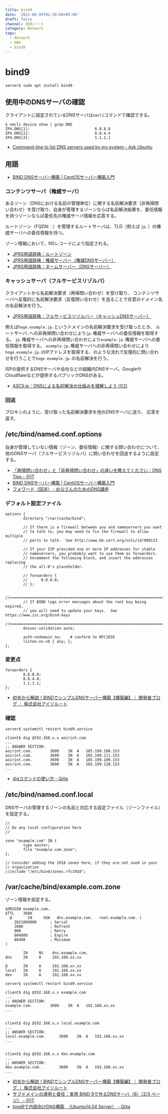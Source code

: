```yaml
---
title: bind9
date: '2021-06-09T01:30:00+09:00'
draft: false
channel: 技術ノート
category: Network
tags:
  - Network
  - DNS
  - bind9
---
```


# bind9

```shell
server$ sudo apt install bind9
```

## 使用中のDNSサーバの確認

クライアントに設定されているDNSサーバは`nmcli`コマンドで確認できる。

```shell
$ nmcli device show | grep DNS
IP4.DNS[1]:                             8.8.8.8
IP4.DNS[2]:                             8.8.4.4
IP4.DNS[3]:                             1.1.1.1
```

- [Command-line to list DNS servers used by my system - Ask Ubuntu](https://askubuntu.com/questions/152593/command-line-to-list-dns-servers-used-by-my-system)


## 用語

- [BIND DNSサーバー構築 | CentOSサーバー構築入門](http://cos.linux-dvr.biz/archives/category/bind-dns%E3%82%B5%E3%83%BC%E3%83%90%E3%83%BC%E6%A7%8B%E7%AF%89)

### コンテンツサーバ（権威サーバ）

あるゾーン（DNSにおける名前の管理単位）に関する名前解決要求（非再帰問い合わせ）を受け取り、自身が管理するゾーンならば名前解決結果を、委任情報を持つゾーンならば委任先の権威サーバ情報を応答する。

ルートゾーン（FQDN: `.`）を管理するルートサーバは、TLD（例えば `jp.`）の権威サーバへの委任情報を持つ。

ゾーン情報において、NSレコードにより指定される。

- [JPRS用語辞典｜ルートゾーン](https://jprs.jp/glossary/index.php?ID=0155)
- [JPRS用語辞典｜権威サーバー（権威DNSサーバー）](https://jprs.jp/glossary/index.php?ID=0145)
- [JPRS用語辞典｜ネームサーバー（DNSサーバー）](https://jprs.jp/glossary/index.php?ID=0157)

### キャッシュサーバ（フルサービスリゾルバ）

クライアントから名前解決要求（再帰問い合わせ）を受け取り、
コンテンツサーバへ反復的に名前解決要求（反復問い合わせ）を送ることで任意のドメイン名の名前解決を行う。

- [JPRS用語辞典｜フルサービスリゾルバー（キャッシュDNSサーバー）](https://jprs.jp/glossary/index.php?ID=0158)

例えば`hoge.example.jp.`というドメインの名前解決要求を受け取ったとき、
ルートサーバ`.`への非再帰問い合わせにより`jp.`権威サーバへの委任情報を取得する。
`jp.`権威サーバへの非再帰問い合わせにより`example.jp.`権威サーバへの委任情報を取得する。
`example.jp.`権威サーバへの非再帰問い合わせにより`hoge.example.jp.`のIPアドレスを取得する、のような流れで反復的に問い合わせを行うことで`hoge.example.jp.`の名前解決を行う。

ISPの提供するDNSサーバや会社などの組織内DNSサーバ、GoogleやCloudflareなどが提供するパブリックDNSがある。

- [ASCII.jp：DNSによる名前解決の仕組みを理解しよう (1/2)](https://ascii.jp/elem/000/000/463/463076/)


### 回送

プロキシのように、受け取った名前解決要求を他のDNSサーバに送り、
応答を返す。


## /etc/bind/named.conf.options

自身が管理していない情報（ゾーン、委任情報）に関する問い合わせについて、
他のDNSサーバ（フルサービスリゾルバ）に問い合わせを回送するように設定する。

- [「再帰問い合わせ」と「非再帰問い合わせ」の違いを教えてください：DNS Tips - ＠IT](https://www.atmarkit.co.jp/ait/articles/1510/28/news013.html)
- [BIND DNSサーバー構築 | CentOSサーバー構築入門](http://cos.linux-dvr.biz/archives/category/bind-dns%E3%82%B5%E3%83%BC%E3%83%90%E3%83%BC%E6%A7%8B%E7%AF%89)
- [フォワード（回送） : お父さんのためのDNS講座](http://ddns.blog.jp/archives/13568266.html)

### デフォルト設定ファイル

```bind
options {
        directory "/var/cache/bind";

        // If there is a firewall between you and nameservers you want
        // to talk to, you may need to fix the firewall to allow multiple
        // ports to talk.  See http://www.kb.cert.org/vuls/id/800113

        // If your ISP provided one or more IP addresses for stable
        // nameservers, you probably want to use them as forwarders.
        // Uncomment the following block, and insert the addresses replacing
        // the all-0's placeholder.

        // forwarders {
        //      0.0.0.0;
        // };

        //========================================================================
        // If BIND logs error messages about the root key being expired,
        // you will need to update your keys.  See https://www.isc.org/bind-keys
        //========================================================================
        dnssec-validation auto;

        auth-nxdomain no;    # conform to RFC1035
        listen-on-v6 { any; };
};
```

### 変更点

```
forwarders {
        8.8.8.8;
        8.8.4.4;
        1.1.1.1;
};
```

- [初歩から解説！BINDでシンプルDNSサーバー構築【構築編】｜ 開発者ブログ ｜ 株式会社アイソルート](https://www.isoroot.jp/blog/2929/)


### 確認

```shell
server$ systemctl restart bind9.service
```

```shell
client$ dig @192.168.x.x aoirint.com
...
;; ANSWER SECTION:
aoirint.com.		3600	IN	A	185.199.108.153
aoirint.com.		3600	IN	A	185.199.111.153
aoirint.com.		3600	IN	A	185.199.109.153
aoirint.com.		3600	IN	A	185.199.110.153
...
```

- [digコマンドの使い方 - Qiita](https://qiita.com/hana_shin/items/e99f64a01f2632b7a719)


## /etc/bind/named.conf.local

DNSサーバの管理するゾーンの名前と対応する設定ファイル（ゾーンファイル）を設定する。

```bind
//
// Do any local configuration here
//

zone "example.com" IN {
        type master;
        file "example.com.zone";
};

// Consider adding the 1918 zones here, if they are not used in your
// organization
//include "/etc/bind/zones.rfc1918";
```

## /var/cache/bind/example.com.zone

ゾーン情報を設定する。

```zone
$ORIGIN example.com.
$TTL    3600
  @       IN     SOA   dns.example.com.   root.example.com. (
    2021060900      ; Serial
    3600            ; Refresh
    900             ; Retry
    604800          ; Expire
    86400           ; Minimum
)

        IN     NS    dns.example.com.
dns     IN     A     192.168.xx.xx

@       IN     A     192.168.xx.xx
local   IN     A     192.168.xx.xx
dev     IN     A     192.168.xx.xx
```

```shell
server$ systemctl restart bind9.service
```

```shell
client$ dig @192.168.x.x example.com
...
;; ANSWER SECTION:
example.com.		3600	IN	A	192.168.xx.xx
...


client$ dig @192.168.x.x local.example.com
...
;; ANSWER SECTION:
local.example.com.		3600	IN	A	192.168.xx.xx
...


client$ dig @192.168.x.x dev.example.com
...
;; ANSWER SECTION:
dev.example.com.		3600	IN	A	192.168.xx.xx
...
```

- [初歩から解説！BINDでシンプルDNSサーバー構築【構築編】｜ 開発者ブログ ｜ 株式会社アイソルート](https://www.isoroot.jp/blog/2929/)
- [サブドメインの運用と委任：実用 BIND 9で作るDNSサーバ（6）（2/3 ページ） - ＠IT](https://www.atmarkit.co.jp/ait/articles/0306/03/news002_2.html)
- [bind9で内部向けDNS構築　（Ubuntu14.04 Server） - Qiita](https://qiita.com/m1220/items/e2093f8f5dc1a6ce9802)

